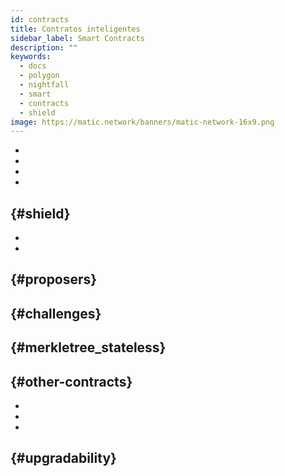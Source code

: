```yaml
---
id: contracts
title: Contratos inteligentes
sidebar_label: Smart Contracts
description: ""
keywords:
  - docs
  - polygon
  - nightfall
  - smart
  - contracts
  - shield
image: https://matic.network/banners/matic-network-16x9.png
---
```




-
-
-
-

##  {#shield}






-
-

##  {#proposers}


##  {#challenges}


##  {#merkletree_stateless}


##  {#other-contracts}
-
-
-

##  {#upgradability}



